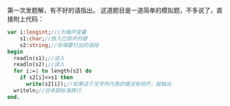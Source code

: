第一次发题解，有不好的请指出。
这道题目是一道简单的模拟题，不多说了，直接附上代码：
```pascal
var i:longint;//i为循环变量
    s1:char;//放入已损坏的键
    s2:string;//存储要打出的语段
begin
  readln(s1);//读入
  readln(s2);//读入
  for i:=1 to length(s2) do
    if s2[i]<>s1 then 
      write(s2[i]);//如果这个文字所代表的键没有损坏，就输出
  writeln;//日本题标准换行
end.
```